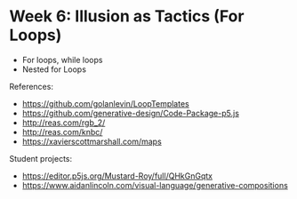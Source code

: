 
# Week 6: Illusion as Tactics (For Loops)

* For loops, while loops
* Nested for Loops


References:
* https://github.com/golanlevin/LoopTemplates
* https://github.com/generative-design/Code-Package-p5.js
* http://reas.com/rgb_2/
* http://reas.com/knbc/
* https://xavierscottmarshall.com/maps

Student projects:
* https://editor.p5js.org/Mustard-Roy/full/QHkGnGqtx
* https://www.aidanlincoln.com/visual-language/generative-compositions




